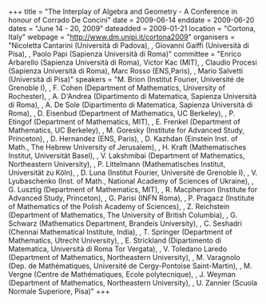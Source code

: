 +++
title = "The Interplay of Algebra and Geometry - A Conference in honour of Corrado De Concini"
date = 2009-06-14
enddate = 2009-06-20
dates = "June 14 - 20, 2009"
dateadded = 2009-01-21
location = "Cortona, Italy"
webpage = "http://www.dm.unipi.it/cortona2009"
organisers = "Nicoletta Cantarini (Università di Padova), , Giovanni Gaiffi (Università di Pisa), , Paolo Papi (Sapienza Università di Roma)"
committee = "Enrico Arbarello (Sapienza Università di Roma), Victor Kac (MIT), , Claudio Procesi (Sapienza Università di Roma),  Marc Rosso (ENS,Paris), , Mario Salvetti (Università di Pisa)"
speakers = "M. Brion (Institut Fourier, Université de Grenoble I),  , F.  Cohen (Department of Mathematics, University of Rochester),    , A. D'Andrea (Dipartimento di Matematica, Sapienza Università di Roma),  , A. De Sole (Dipartimento di Matematica, Sapienza Università di Roma),   , D. Eisenbud (Department of Mathematics, UC Berkeley),    , P.  Etingof (Department of Mathematics, MIT),   , E.  Frenkel (Department of Mathematics, UC Berkeley),    , M. Goresky (Institute for Advanced Study, Princeton),    , D. Hernandez (ENS, Paris),    , D. Kazhdan (Einstein Inst. of Math., The Hebrew University of Jerusalem),   , H. Kraft (Mathematisches Institut, Universität Basel),    , V.  Lakshmibai (Department of Mathematics, Northeastern University),  , P.  Littelmann (Mathematisches Institut, Universität zu Köln), , D. Luna (Institut Fourier,  Université de Grenoble I),    , V. Lyubaschenko (Inst. of Math., National Academy of Sciences of Ukraine),   , G. Lusztig (Department of Mathematics, MIT),    , R. Macpherson (Institute for Advanced Study, Princeton),    , G. Parisi (INFN Roma),    , P. Pragacz (Institute of Mathematics of the Polish Academy of Sciences),   , Z. Reichstein (Department of Mathematics, The University of British Columbia),      , G. Schwarz (Mathematics Department, Brandeis University),     , C. Seshadri (Chennai Mathematical Institute, India),    , T.  Springer (Department of Mathematics, Utrecht University),     , E.  Strickland (Dipartimento di Matematica, Università di Roma Tor Vergata),   , V.  Toledano Laredo (Department of Mathematics, Northeastern University),    , M. Varagnolo (Dep. de Mathématiques, Université de Cergy-Pontoise Saint-Martin),    , M. Vergne (Centre de Mathématiques, Ecole polytecnique),    , J. Weyman (Department of Mathematics, Northeastern University),     , U. Zannier (Scuola Normale Superiore, Pisa)"
+++
